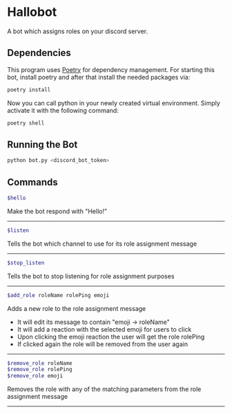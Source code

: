 # Hallobot

A bot which assigns roles on your discord server.

## Dependencies

This program uses [Poetry](https://python-poetry.org/) for dependency management. For starting this bot, install poetry and after that install the needed packages via:

```bash
poetry install
```

Now you can call python in your newly created virtual environment. Simply activate it with the following command:

```bash
poetry shell
```

## Running the Bot

```bash
python bot.py <discord_bot_token>
```

## Commands

```bash
$hello
```
Make the bot respond with "Hello!"
___
```bash
$listen
```
Tells the bot which channel to use for its role assignment message
___
```bash
$stop_listen
```
Tells the bot to stop listening for role assignment purposes
___
```bash
$add_role roleName rolePing emoji
```
Adds a new role to the role assignment message
- It will edit its message to contain "emoji -> roleName"
- It will add a reaction with the selected emoji for users to click
- Upon clicking the emoji reaction the user will get the role rolePing
- If clicked again the role will be removed from the user again
___
```bash
$remove_role roleName 
$remove_role rolePing 
$remove_role emoji
```
Removes the role with any of the matching parameters from the role assignment message
___